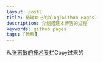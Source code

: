 ```yaml
---
layout: post2
title: 搭建自己的blog(Github Pages)
description: 介绍搭建本博客的过程
keywords: github pages
tags: [教程]
---
```



从[张志敏的技术专栏](https://github.com/beginor/beginor.github.io)Copy过来的